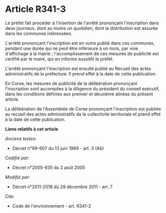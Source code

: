 # Article R341-3

Le préfet fait procéder à l'insertion de l'arrêté prononçant l'inscription dans deux journaux, dont au moins un quotidien,
dont la distribution est assurée dans les communes intéressées. 

L'arrêté prononçant l'inscription est en outre publié dans ces communes, pendant une durée qui ne peut être inférieure à un
mois, par voie d'affichage à la mairie ; l'accomplissement de ces mesures de publicité est certifié par le maire, qui en
informe aussitôt le préfet.

L'arrêté prononçant l'inscription est ensuite publié au Recueil des actes administratifs de la préfecture. Il prend effet à
la date de cette publication.

En Corse, les mesures de publicité de la délibération prononçant l'inscription sont accomplies à la diligence du président du
conseil exécutif, dans les conditions définies aux premier et deuxième alinéas du présent article.

La délibération de l'Assemblée de Corse prononçant l'inscription est publiée au recueil des actes administratifs de la
collectivité territoriale et prend effet à la date de cette publication.

**Liens relatifs à cet article**

_Anciens textes_:

  - Décret n°69-607 du 13 juin 1969 - art. 3 (Ab)

_Codifié par_:

  - Décret n°2005-935 du 2 août 2005

_Modifié par_:

  - Décret n°2011-2018 du 29 décembre 2011 - art. 7

_Cite_:

  - Code de l'environnement - art. R341-2
